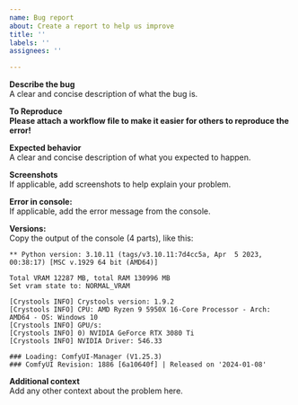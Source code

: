 ```yaml
---
name: Bug report
about: Create a report to help us improve
title: ''
labels: ''
assignees: ''

---
```


**Describe the bug**  
A clear and concise description of what the bug is.

**To Reproduce**  
__Please attach a workflow file to make it easier for others to reproduce the error!__

**Expected behavior**  
A clear and concise description of what you expected to happen.

**Screenshots**  
If applicable, add screenshots to help explain your problem.

**Error in console:**  
If applicable, add the error message from the console.

**Versions:**  
Copy the output of the console (4 parts), like this:
```
** Python version: 3.10.11 (tags/v3.10.11:7d4cc5a, Apr  5 2023, 00:38:17) [MSC v.1929 64 bit (AMD64)]
```
```
Total VRAM 12287 MB, total RAM 130996 MB
Set vram state to: NORMAL_VRAM
```
```
[Crystools INFO] Crystools version: 1.9.2
[Crystools INFO] CPU: AMD Ryzen 9 5950X 16-Core Processor - Arch: AMD64 - OS: Windows 10
[Crystools INFO] GPU/s:
[Crystools INFO] 0) NVIDIA GeForce RTX 3080 Ti
[Crystools INFO] NVIDIA Driver: 546.33
```
```
### Loading: ComfyUI-Manager (V1.25.3)
### ComfyUI Revision: 1886 [6a10640f] | Released on '2024-01-08'
```

**Additional context**  
Add any other context about the problem here.
